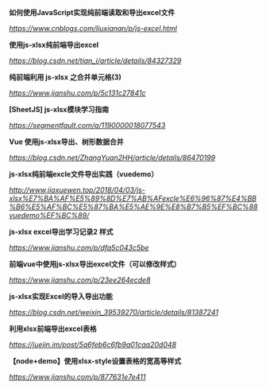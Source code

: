 **如何使用JavaScript实现纯前端读取和导出excel文件**

*https://www.cnblogs.com/liuxianan/p/js-excel.html*



**使用js-xlsx纯前端导出excel**

*https://blog.csdn.net/tian_i/article/details/84327329*



**纯前端利用 js-xlsx 之合并单元格(3)**

*https://www.jianshu.com/p/5c131c27841c*



**[SheetJS] js-xlsx模块学习指南**

*https://segmentfault.com/a/1190000018077543*



**Vue 使用js-xlsx导出、树形数据合并**

*https://blog.csdn.net/ZhangYuan2HH/article/details/86470199*



**js-xlsx纯前端excle文件导出实践（vuedemo）**

*http://www.jiaxuewen.top/2018/04/03/js-xlsx%E7%BA%AF%E5%89%8D%E7%AB%AFexcle%E6%96%87%E4%BB%B6%E5%AF%BC%E5%87%BA%E5%AE%9E%E8%B7%B5%EF%BC%88vuedemo%EF%BC%89/*



**js-xlsx excel导出学习记录2 样式**

*https://www.jianshu.com/p/dfa5c043c5be*



**前端vue中使用js-xlsx导出excel文件（可以修改样式）**

*https://www.jianshu.com/p/23ee264ecde8*



**js-xlsx实现Excel的导入导出功能**

*https://blog.csdn.net/weixin_39539270/article/details/81387241*



**利用xlsx前端导出excel表格**

*https://juejin.im/post/5a6feb6c6fb9a01caa20d048*



**【node+demo】使用xlsx-style设置表格的宽高等样式**

*https://www.jianshu.com/p/877631e7e411* 